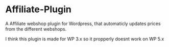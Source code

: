 # Affiliate-Plugin

A Affiliate webshop plugin for Wordpress, that automaticly updates prices from the different webshops.

I think this plugin is made for WP 3.x so it propperly doesnt work on WP 5.x
